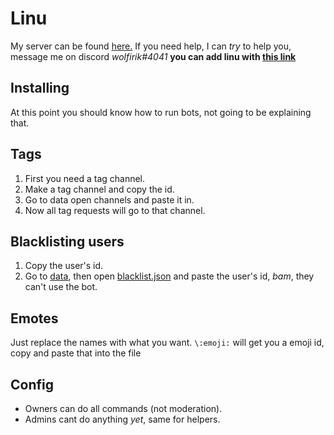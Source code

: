 # Linu

My server can be found [here.](https://discord.gg/KZ3vXMg)
If you need help, I can *try* to help you, message me on discord *wolfirik#4041*
**you can add linu with [this link](https://discordapp.com/api/oauth2/authorize?client_id=488973326883094541&permissions=67423297&scope=bot)**

## Installing

At this point you should know how to run bots, not going to be explaining that.

## Tags

1. First you need a tag channel.
2. Make a tag channel and copy the id.
3. Go to data open channels and paste it in.
4. Now all tag requests will go to that channel.

## Blacklisting users

1. Copy the user's id.
2. Go to [data](data), then open [blacklist.json](data/blacklist.json) and paste the user's id, *bam*, they can't use the bot.


## Emotes

Just replace the names with what you want.
`\:emoji:` will get you a emoji id, copy and paste that into the file

## Config

* Owners can do all commands (not moderation).
* Admins cant do anything *yet*, same for helpers.
